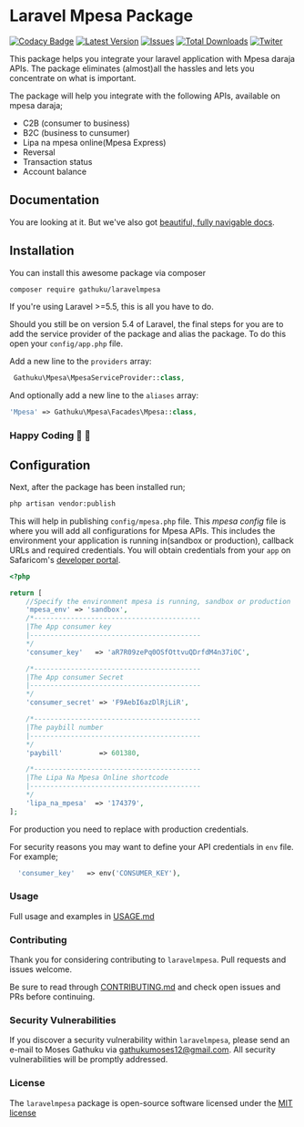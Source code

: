 # Laravel Mpesa Package

[![Codacy Badge](https://api.codacy.com/project/badge/Grade/414b845bd4ec44a1894d4f7a7499c227)](https://app.codacy.com/app/gathuku/laravel_mpesa?utm_source=github.com&utm_medium=referral&utm_content=gathuku/laravel_mpesa&utm_campaign=Badge_Grade_Dashboard)
[![Latest Version](https://img.shields.io/github/release/gathuku/laravel_mpesa.svg?style=flat-square)](https://github.com/gathuku/laravel_mpesa/releases)
[![Issues](https://img.shields.io/github/issues/gathuku/laravel_mpesa.svg?style=flat-square)](https://github.com/gathuku/laravel_mpesa/issues)
[![Total Downloads](https://img.shields.io/packagist/dt/gathuku/laravelmpesa.svg?style=flat-square)](https://packagist.org/packages/gathuku/laravelmpesa)
[![Twiter](https://img.shields.io/twitter/url/https/github.com/gathuku/laravel_mpesa.svg?style=social?style=social)](https://twitter.com/Gathukumose)


This package helps you integrate your laravel application with Mpesa daraja APIs. The package eliminates (almost)all the hassles and lets you concentrate on what is important.

The package will help you integrate with the following APIs, available on mpesa daraja;

- C2B (consumer to business)
- B2C (business to cunsumer)
- Lipa na mpesa online(Mpesa Express)
- Reversal
- Transaction status
- Account balance

## Documentation
You are looking at it. But we've also got [beautiful, fully navigable docs](https://beyode.co.ke/mpesa/).

## Installation
You can install this awesome package via composer

```sh
composer require gathuku/laravelmpesa
```
If you're using Laravel >=5.5, this is all you have to do.

Should you still be on version 5.4 of Laravel, the final steps for you are to add the service provider of the package and alias the package. To do this open your `config/app.php` file.

Add a new line to the `providers` array:
```php
 Gathuku\Mpesa\MpesaServiceProvider::class,
```
And optionally add a new line to the `aliases` array:
```php
'Mpesa' => Gathuku\Mpesa\Facades\Mpesa::class,
```

### Happy Coding :tada: :100:

## Configuration
Next, after the package has been installed run;
```sh
php artisan vendor:publish
```
This will help in publishing `config/mpesa.php` file.
This *mpesa config* file is where you will add all configurations for Mpesa APIs.
This includes the environment your application is running in(sandbox or production), callback URLs and  required credentials.
You will obtain credentials from your `app` on Safaricom's [developer portal](https://developer.safaricom.co.ke).

```php
<?php

return [
    //Specify the environment mpesa is running, sandbox or production
    'mpesa_env' => 'sandbox',
    /*-----------------------------------------
    |The App consumer key
    |------------------------------------------
    */
    'consumer_key'   => 'aR7R09zePq0OSfOttvuQDrfdM4n37i0C',  

    /*-----------------------------------------
    |The App consumer Secret
    |------------------------------------------
    */                     
    'consumer_secret' => 'F9AebI6azDlRjLiR',     

    /*-----------------------------------------
    |The paybill number
    |------------------------------------------
    */
    'paybill'         => 601380,

    /*-----------------------------------------
    |The Lipa Na Mpesa Online shortcode
    |------------------------------------------
    */
    'lipa_na_mpesa'  => '174379',
];
```

For production you need to replace with production credentials.

For security reasons you may want to define your API credentials in `env` file. For example;
```php
  'consumer_key'   => env('CONSUMER_KEY'),
```

### Usage
Full usage and examples in [USAGE.md](./USAGE.md)

### Contributing
Thank you for considering contributing to `laravelmpesa`. Pull requests and issues welcome.

Be sure to read through [CONTRIBUTING.md](./CONTRIBUTING.md) and check open issues and PRs before continuing.

### Security Vulnerabilities
If you discover a security vulnerability within `laravelmpesa`, please send an e-mail to Moses Gathuku via gathukumoses12@gmail.com. All security vulnerabilities will be promptly addressed.

### License
The `laravelmpesa` package is open-source software licensed under the [MIT license](https://opensource.org/licenses/MIT)
